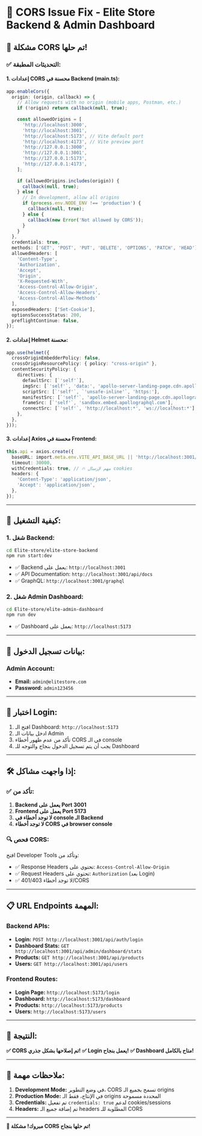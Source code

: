 # 🔧 CORS Issue Fix - Elite Store Backend & Admin Dashboard

## 🎯 مشكلة CORS تم حلها!

### ✅ التحديثات المطبقة:

#### 1. **إعدادات CORS محسنة في Backend (main.ts):**
```ts
app.enableCors({
  origin: (origin, callback) => {
    // Allow requests with no origin (mobile apps, Postman, etc.)
    if (!origin) return callback(null, true);
    
    const allowedOrigins = [
      'http://localhost:3000',
      'http://localhost:3001', 
      'http://localhost:5173', // Vite default port
      'http://localhost:4173', // Vite preview port
      'http://127.0.0.1:3000',
      'http://127.0.0.1:3001',
      'http://127.0.0.1:5173',
      'http://127.0.0.1:4173',
    ];
    
    if (allowedOrigins.includes(origin)) {
      callback(null, true);
    } else {
      // In development, allow all origins
      if (process.env.NODE_ENV !== 'production') {
        callback(null, true);
      } else {
        callback(new Error('Not allowed by CORS'));
      }
    }
  },
  credentials: true,
  methods: ['GET', 'POST', 'PUT', 'DELETE', 'OPTIONS', 'PATCH', 'HEAD'],
  allowedHeaders: [
    'Content-Type', 
    'Authorization', 
    'Accept', 
    'Origin', 
    'X-Requested-With',
    'Access-Control-Allow-Origin',
    'Access-Control-Allow-Headers',
    'Access-Control-Allow-Methods'
  ],
  exposedHeaders: ['Set-Cookie'],
  optionsSuccessStatus: 200,
  preflightContinue: false,
});
```

#### 2. **إعدادات Helmet محسنة:**
```ts
app.use(helmet({
  crossOriginEmbedderPolicy: false,
  crossOriginResourcePolicy: { policy: "cross-origin" },
  contentSecurityPolicy: {
    directives: {
      defaultSrc: [`'self'`],
      imgSrc: [`'self'`, 'data:', 'apollo-server-landing-page.cdn.apollographql.com'],
      scriptSrc: [`'self'`, `'unsafe-inline'`, 'https:'],
      manifestSrc: [`'self'`, 'apollo-server-landing-page.cdn.apollographql.com'],
      frameSrc: [`'self'`, 'sandbox.embed.apollographql.com'],
      connectSrc: [`'self'`, 'http://localhost:*', 'ws://localhost:*'],
    },
  },
}));
```

#### 3. **إعدادات Axios محسنة في Frontend:**
```ts
this.api = axios.create({
  baseURL: import.meta.env.VITE_API_BASE_URL || 'http://localhost:3001/api',
  timeout: 30000,
  withCredentials: true, // 🔥 مهم لإرسال cookies
  headers: {
    'Content-Type': 'application/json',
    'Accept': 'application/json',
  },
});
```

---

## 🚀 كيفية التشغيل:

### 1. **شغل Backend:**
```bash
cd Elite-store/elite-store-backend
npm run start:dev
```
- ✅ Backend يعمل على: `http://localhost:3001`
- ✅ API Documentation: `http://localhost:3001/api/docs`
- ✅ GraphQL: `http://localhost:3001/graphql`

### 2. **شغل Admin Dashboard:**
```bash
cd Elite-store/elite-admin-dashboard  
npm run dev
```
- ✅ Dashboard يعمل على: `http://localhost:5173`

---

## 🔐 بيانات تسجيل الدخول:

### Admin Account:
- **Email:** `admin@elitestore.com`
- **Password:** `admin123456`

---

## 🧪 اختبار Login:

1. افتح الـ Dashboard: `http://localhost:5173`
2. ادخل بيانات الـ Admin
3. تأكد من عدم ظهور أخطاء CORS في الـ console
4. يجب أن يتم تسجيل الدخول بنجاح والتوجه للـ Dashboard

---

## 🛠️ إذا واجهت مشاكل:

### ✅ تأكد من:
1. **Backend يعمل على Port 3001**
2. **Frontend يعمل على Port 5173**  
3. **لا توجد أخطاء في console الـ Backend**
4. **لا توجد أخطاء CORS في browser console**

### 🔍 فحص CORS:
افتح Developer Tools وتأكد من:
- ✅ Response Headers تحتوي على: `Access-Control-Allow-Origin`
- ✅ Request Headers تحتوي على: `Authorization` (بعد Login)
- ✅ لا توجد أخطاء 401/403/CORS

---

## 📋 URL Endpoints المهمة:

### Backend APIs:
- **Login:** `POST http://localhost:3001/api/auth/login`
- **Dashboard Stats:** `GET http://localhost:3001/api/admin/dashboard/stats`
- **Products:** `GET http://localhost:3001/api/products`
- **Users:** `GET http://localhost:3001/api/users`

### Frontend Routes:
- **Login Page:** `http://localhost:5173/login`
- **Dashboard:** `http://localhost:5173/dashboard`
- **Products:** `http://localhost:5173/products`
- **Users:** `http://localhost:5173/users`

---

## 🎉 النتيجة:

**✅ CORS تم إصلاحها بشكل جذري!**
**✅ Login يعمل بنجاح!**
**✅ Dashboard متاح بالكامل!**

---

## 🚨 ملاحظات مهمة:

1. **Development Mode:** في وضع التطوير، CORS تسمح بجميع الـ origins
2. **Production Mode:** في الإنتاج، فقط الـ origins المحددة مسموحة
3. **Credentials:** تم تفعيل `credentials: true` لدعم cookies/sessions
4. **Headers:** تم إضافة جميع الـ headers المطلوبة للـ CORS

---

**🎊 مبروك! مشكلة CORS تم حلها بنجاح!**
 